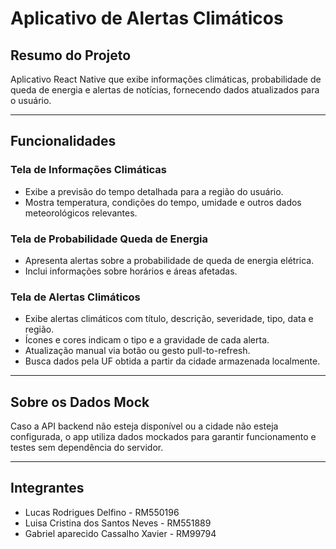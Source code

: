 # Aplicativo de Alertas Climáticos

## Resumo do Projeto

Aplicativo React Native que exibe informações climáticas, probabilidade de queda de energia e alertas de notícias, fornecendo dados atualizados para o usuário.

---

## Funcionalidades

### Tela de Informações Climáticas
- Exibe a previsão do tempo detalhada para a região do usuário.
- Mostra temperatura, condições do tempo, umidade e outros dados meteorológicos relevantes.

### Tela de Probabilidade Queda de Energia
- Apresenta alertas sobre a probabilidade de queda de energia elétrica.
- Inclui informações sobre horários e áreas afetadas.

### Tela de Alertas Climáticos
- Exibe alertas climáticos com título, descrição, severidade, tipo, data e região.
- Ícones e cores indicam o tipo e a gravidade de cada alerta.
- Atualização manual via botão ou gesto pull-to-refresh.
- Busca dados pela UF obtida a partir da cidade armazenada localmente.



---

## Sobre os Dados Mock

Caso a API backend não esteja disponível ou a cidade não esteja configurada, o app utiliza dados mockados para garantir funcionamento e testes sem dependência do servidor.

---

## Integrantes

- Lucas Rodrigues Delfino - RM550196
- Luisa Cristina dos Santos Neves - RM551889
- Gabriel aparecido Cassalho Xavier - RM99794


